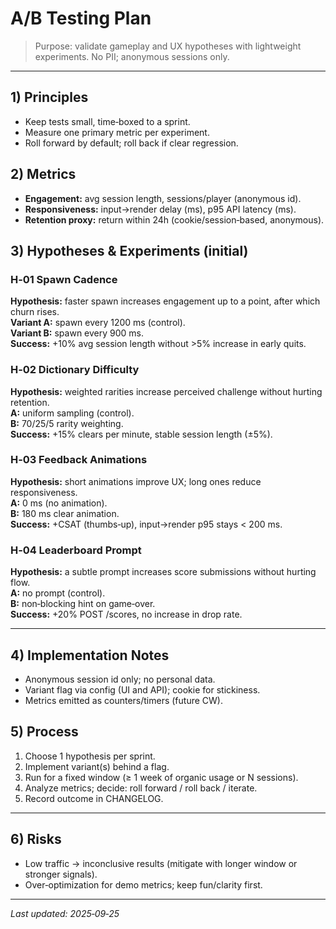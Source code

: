 # A/B Testing Plan

> Purpose: validate gameplay and UX hypotheses with lightweight experiments. No PII; anonymous sessions only.

---

## 1) Principles
- Keep tests small, time‑boxed to a sprint.
- Measure one primary metric per experiment.
- Roll forward by default; roll back if clear regression.

## 2) Metrics
- **Engagement:** avg session length, sessions/player (anonymous id).
- **Responsiveness:** input→render delay (ms), p95 API latency (ms).
- **Retention proxy:** return within 24h (cookie/session‑based, anonymous).

## 3) Hypotheses & Experiments (initial)

### H‑01 Spawn Cadence
**Hypothesis:** faster spawn increases engagement up to a point, after which churn rises.  
**Variant A:** spawn every 1200 ms (control).  
**Variant B:** spawn every 900 ms.  
**Success:** +10% avg session length without >5% increase in early quits.

### H‑02 Dictionary Difficulty
**Hypothesis:** weighted rarities increase perceived challenge without hurting retention.  
**A:** uniform sampling (control).  
**B:** 70/25/5 rarity weighting.  
**Success:** +15% clears per minute, stable session length (±5%).

### H‑03 Feedback Animations
**Hypothesis:** short animations improve UX; long ones reduce responsiveness.  
**A:** 0 ms (no animation).  
**B:** 180 ms clear animation.  
**Success:** +CSAT (thumbs‑up), input→render p95 stays < 200 ms.

### H‑04 Leaderboard Prompt
**Hypothesis:** a subtle prompt increases score submissions without hurting flow.  
**A:** no prompt (control).  
**B:** non‑blocking hint on game‑over.  
**Success:** +20% POST /scores, no increase in drop rate.

---

## 4) Implementation Notes
- Anonymous session id only; no personal data.
- Variant flag via config (UI and API); cookie for stickiness.
- Metrics emitted as counters/timers (future CW).

## 5) Process
1. Choose 1 hypothesis per sprint.
2. Implement variant(s) behind a flag.
3. Run for a fixed window (≥ 1 week of organic usage or N sessions).
4. Analyze metrics; decide: roll forward / roll back / iterate.
5. Record outcome in CHANGELOG.

---

## 6) Risks
- Low traffic → inconclusive results (mitigate with longer window or stronger signals).
- Over‑optimization for demo metrics; keep fun/clarity first.

---

_Last updated: 2025‑09‑25_


